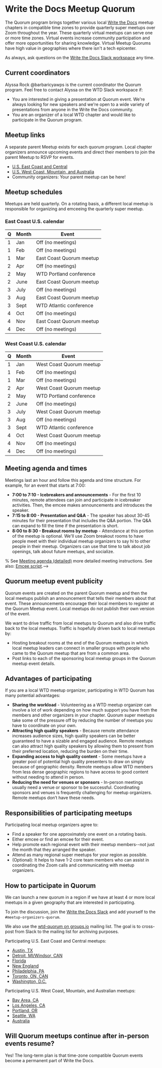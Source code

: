 Write the Docs Meetup Quorum
============================

The Quorum program brings together various local [Write the Docs](https://www.writethedocs.org/) meetup chapters in compatible time zones to provide quarterly super meetups over Zoom throughout the year. These quarterly virtual meetups can serve one or more time zones. Virtual events increase community participation and offer more opportunities for sharing knowledge. Virtual Meetup Quorums have high value in geographies where there isn't a tech epicenter.

As always, ask questions on the [Write the Docs Slack workspace](https://www.writethedocs.org/slack/) any time.

## Current coordinators

Alyssa Rock @barbaricyawps is the current coordinator the Quorum program.
Feel free to contact Alyssa on the WTD Slack workspace if:

- You are interested in giving a presentation at Quorum event. We're always looking for new speakers and we're open to a wide variety of presentations from anyone in the Write the Docs community.
- You are an organizer of a local WTD chapter and would like to participate in the Quorum program.


## Meetup links

A separate parent Meetup exists for each quorum program.
Local chapter organizers announce upcoming events and direct their members to join the parent Meetup to RSVP for events.

- [U.S. East Coast and Central](https://www.meetup.com/virtual-write-the-docs-east-coast-quorum/)
- [U.S. West Coast, Mountain, and Australia](https://www.meetup.com/virtual-write-the-docs-west-coast-quorum/)
- Community organizers: Your parent meetup can be here!

## Meetup schedules

Meetups are held quarterly.
On a rotating basis, a different local meetup is responsible for organizing and emceeing the quarterly super meetup.

### East Coast U.S. calendar

  | Q | Month | Event                         |
  | - | ----- | ----------------------------- |
  | 1 | Jan   | Off (no meetings)             |
  | 1 | Feb   | Off (no meetings)             |
  | 1 | Mar   | East Coast Quorum meetup      |
  | 2 | Apr   | Off (no meetings)             |
  | 2 | May   | WTD Portland conference       |
  | 2 | June  | East Coast Quorum meetup      |
  | 3 | July  | Off (no meetings)             |
  | 3 | Aug   | East Coast Quorum meetup      |
  | 3 | Sept  | WTD Atlantic conference       |
  | 4 | Oct   | Off (no meetings)             |
  | 4 | Nov   | East Coast Quorum meetup      |
  | 4 | Dec   | Off (no meetings)             |


### West Coast U.S. calendar

  | Q | Month | Event                         |
  | - | ----- | ----------------------------- |
  | 1 | Jan   | West Coast Quorum meetup      |
  | 1 | Feb   | Off (no meetings)             |
  | 1 | Mar   | Off (no meetings)             |
  | 2 | Apr   | West Coast Quorum meetup      |
  | 2 | May   | WTD Portland conference       |
  | 2 | June  | Off (no meetings)             |
  | 3 | July  | West Coast Quorum meetup      |
  | 3 | Aug   | Off (no meetings)             |
  | 3 | Sept  | WTD Atlantic conference       |
  | 4 | Oct   | West Coast Quorum meetup      |
  | 4 | Nov   | Off (no meetings)             |
  | 4 | Dec   | Off (no meetings)             |


## Meeting agenda and times

Meetings last an hour and follow this agenda and time structure. For example, for an event that starts at 7:00:

- **7:00 to 7:10 - Icebreakers and announcements** - For the first 10 minutes, remote attendees can join and participate in icebreaker activities. Then, the emcee makes announcements and introduces the speaker.
- **7:15 to 8:00 - Presentation and Q&A** - The speaker has about 30-45 minutes for their presentation that includes the Q&A portion. The Q&A can expand to fill the time if the presentation is short.
- **8:00 to 8:30 - Breakout rooms by meetup** - Attendance at this portion of the meetup is optional. We'll use Zoom breakout rooms to have people meet with their individual meetup organizers to say hi to other people in their meetup. Organizers can use that time to talk about job openings, talk about future meetups, and socialize.

% See [Meeting agenda (detailed)](meeting-agenda-detailed.md) more detailed meeting instructions. See also: [Emcee script](emcee-script.md).-->


## Quorum meetup event publicity

Quorum events are created on the parent Quorum meetup and then the local meetups publish an announcement that tells their members about that event.
These announcements encourage their local members to register at the Quorum Meetup event. Local meetups do not publish their own version of the event.

We want to drive traffic from local meetups to Quorum and also drive traffic back to the local meetups.
Traffic is hopefully driven back to local meetups by:

- Hosting breakout rooms at the end of the Quorum meetups in which local meetup leaders can connect in smaller groups with people who came to the Quorum meetup that are from a common area.
- Post links to each of the sponsoring local meetup groups in the Quorum meetup event details.


## Advantages of participating

If you are a local WTD meetup organizer, participating in WTD Quorum has many potential advantages:

- **Sharing the workload** - Volunteering as a WTD meetup organizer can involve a lot of work depending on how much support you have from the members and other organizers in your chapter.
  Quorum super meetups take some of the pressure off by reducing the number of meetups you have to coordinate on your own.
- **Attracting high quality speakers** - Because remote attendance increases audience sizes, high quality speakers can be better guaranteed to have a sizable and engaged audience.
  Remote meetups can also attract high quality speakers by allowing them to present from their preferred location, reducing the burden on their time.
- **Expanding access to high quality content** - Some meetups have a greater pool of potential high quality presenters to draw on simply because of geographic density.
  Remote meetups allow WTD members from less dense geographic regions to have access to good content without needing to attend in person.
- **Reducing the need for venues or sponsors** - In-person meetings usually need a venue or sponsor to be successful. Coordinating sponsors and venues is frequently challenging for meetup organizers.
  Remote meetups don’t have these needs.


## Responsibilities of participating meetups

Participating local meetup organizers agree to:

- Find a speaker for one approximately one event on a rotating basis.
- Either emcee or find an emcee for their event.
- Help promote each regional event with their meetup members--not just the month that they arranged the speaker.
- Attend as many regional super meetups for your region as possible.
- (Optional): It helps to have 1-2 core team members who can assist in coordinating the Zoom calls and communicating with meetup organizers.


## How to participate in Quorum

We can launch a new quorum in a region if we have at least 4 or more local meetups in a given geography that are interested in participating.

To join the discussion, join the [Write the Docs Slack](https://www.writethedocs.org/slack/) and add yourself to the `#meetup-organizers-quorum`.

We also use the [wtd-quorum on groups.io](https://groups.io/g/wtd-quorum) mailing list.
The goal is to cross-post from Slack to the mailing list for archiving purposes.

Participating U.S. East Coast and Central meetups:

- [Austin, TX](https://www.meetup.com/WriteTheDocs-ATX-Meetup/)
- [Detroit, MI/Windsor, CAN](https://www.meetup.com/write-the-docs-detroit-windsor/)
- [Florida](https://www.meetup.com/write-the-docs-florida/)
- [New England](https://www.meetup.com/ne-write-the-docs/)
- [Philadelphia, PA](https://www.writethedocs.org/meetups/philly/)
- [Toronto, ON, CAN](https://www.meetup.com/Write-The-Docs-Toronto/)
- [Washington, D.C.](https://www.meetup.com/Write-the-Docs-DC/)

Participating U.S. West Coast, Mountain, and Australian meetups:

- [Bay Area, CA](https://www.meetup.com/Write-the-Docs-Bay-Area/)
- [Los Angeles, CA](https://www.meetup.com/Write-the-Docs-LA/)
- [Portland, OR](https://www.meetup.com/Write-The-Docs-PDX/)
- [Seattle, WA](https://www.meetup.com/Write-The-Docs-Seattle/)
- [Australia](https://www.meetup.com/Write-the-Docs-Australia/)



## Will Quorum meetups continue after in-person events resume?

Yes! The long-term plan is that time-zone compatible Quorum events become a permanent part of Write the Docs.

